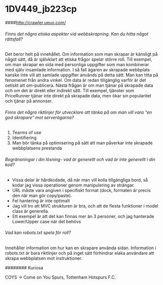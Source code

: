 # 1DV449_jb223cp

####http://crawler.ueuo.com/

###### Finns det några etiska aspekter vid webbskrapning. Kan du hitta något rättsfall?

Det beror helt på innehållet. Om information som man skrapar är känsligt på något sätt, då är självklart att etiska frågor spelar större roll. Till exempel, om man skrapar en sida med personliga uppgifter som man kombinerar med själv insamlade information. I så fall ägaren av skrapade  webbplats kanske inte vill att samlade uppgifter används på detta sätt.
Man kan titta på fenomenet från andra vinkel. Om data är redan tillgänglig varför är det  oetiskt att om-publicera. Nästa frågan är om man tjänar på skrapade data och om det är direkt eller indirekt sätt.
Till exempel, tjänster som PriceRunner tjänar inte direkt på skrapade data, men ökar sin popularitet och tjänar på annonser.

###### Finns det några riktlinjer för utvecklare att tänka på om man vill vara "en god skrapare" mot serverägarna?

1. Tearms of use
2. Identifiering
3. Man bör tänka på optimisering på sätt att man påverkar inte skrapade webbplatsens prestanda

###### Begränsningar i din lösning- vad är generellt och vad är inte generellt i din kod?

- Vissa delar är hårdkodade, då när man vill kolla tillgängliga bord, så kodar jag vissa operationer genom manipulering av strängar.
- URL måste vara angiven i specifiskt format (dock, formaten är precis den när man gör copy/paste).
- Fel hantering är inte optimalt
- Jag vill tro att MVC strukturen är bra, och att de flesta funktioner i model class är generella.
- Ett exempel är att det kan finnas mer än 3 personer, och jag hanterade Lower/Upper case när det behövs

###### Vad kan robots.txt spela för roll?

Innehåller information om hur kan en skrapare använda sidan. Information i robots.txt är bara riktlinjer och på inget sätt förhindrar elaka användare att skrapa webbplatsen mot instruktioner. 

######## Kuriosa

COYS -> Come on You Spurs, Tottenham Hotspurs F.C.







